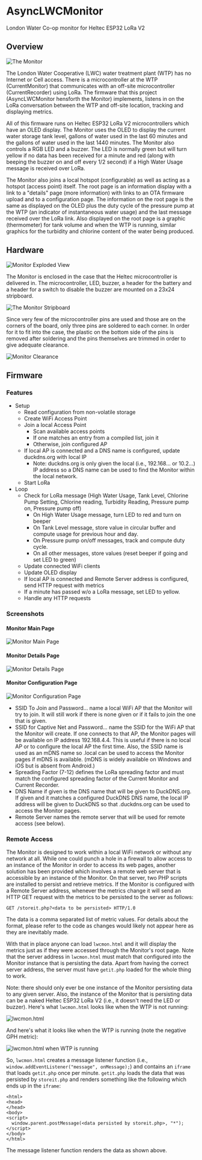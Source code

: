 # AsyncLWCMonitor
 London Water Co-op monitor for Heltec ESP32 LoRa V2
 
## Overview
 
 ![The Monitor](/assets/PXL_20220309_233631942.jpg)

The London Water Cooperative (LWC) water treatment plant (WTP) has no Internet or Cell access. There is a microcontroller at the WTP (CurrentMonitor) that communicates with an off-site microcontroller (CurrentRecorder) using LoRa. The firmware that this project (AsyncLWCMonitor hensforth the Monitor) implements, listens in on the LoRa conversation between the WTP and off-site location, tracking and displaying metrics.

All of this firmware runs on Heltec ESP32 LoRa V2 microcontrollers which have an OLED display. The Monitor uses the OLED to display the current water storage tank level, gallons of water used in the last 60 minutes and the gallons of water used in the last 1440 minutes. The Monitor also controls a RGB LED and a buzzer. The LED is normally green but will turn yellow if no data has been received for a minute and red (along with beeping the buzzer on and off every 1/2 second) if a High Water Usage message is received over LoRa.

The Monitor also joins a local hotspot (configurable) as well as acting as a hotspot (access point) itself. The root page is an information display with a link to a "details" page (more information) with links to an OTA firmware upload and to a configuration page. The information on the root page is the same as displayed on the OLED plus the duty cycle of the pressure pump at the WTP (an indicator of instantaneous water usage) and the last message received over the LoRa link. Also displayed on the root page is a graphic (thermometer) for tank volume and when the WTP is running, similar graphics for the turbidity and chlorine content of the water being produced.

## Hardware

![Monitor Exploded View](/assets/PXL_20220310_051504749.jpg)

The Monitor is enclosed in the case that the Heltec microcontroller is delivered in. The microcontroller, LED, buzzer, a header for the battery and a header for a switch to disable the buzzer are mounted on a 23x24 stripboard. 

![The Monitor Stripboard](/assets/LWCMonitorVeeCAD.jpg)

Since very few of the microcontroller pins are used and those are on the corners of the board, only three pins are soldered to each corner. In order for it to fit into the case, the plastic on the bottom side of the pins is removed after soldering and the pins themselves are trimmed in order to give adequate clearance.

![Monitor Clearance](/assets/PXL_20220310_004426639.jpg)

## Firmware

### Features

- Setup
  - Read configuration from non-volatile storage
  - Create WiFi Access Point
  - Join a local Access Point
    - Scan available access points
    - If one matches an entry from a compiled list, join it
    - Otherwise, join configured AP
  - If local AP is connected and a DNS name is configured, update duckdns.org with local IP
    - Note: duckdns.org is only given the local (i.e., 192.168... or 10.2...) IP address so a DNS name can be used to find the Monitor within the local network.
  - Start LoRa
- Loop
  - Check for LoRa message (High Water Usage, Tank Level, Chlorine Pump Setting, Chlorine reading, Turbidity Reading, Pressure pump on, Pressure pump off)
    - On High Water Usage message, turn LED to red and turn on beeper
    - On Tank Level message, store value in circular buffer and compute usage for previous hour and day.
    - On Pressure pump on/off messages, track and compute duty cycle.
    - On all other messages, store values (reset beeper if going and set LED to green)
  - Update connected WiFi clients
  - Update OLED display
  - If local AP is connected and Remote Server address is configured, send HTTP request with metrics
  - If a minute has passed w/o a LoRa message, set LED to yellow.
  - Handle any HTTP requests

### Screenshots

#### Monitor Main Page

![Monitor Main Page](/assets/Monitor-root.png)

#### Monitor Details Page

![Monitor Details Page](/assets/Monitor-details.png)

#### Monitor Configuration Page

![Monitor Configuration Page](/assets/Monitor-config.png)

- SSID To Join and Password... name a local WiFi AP that the Monitor will try to join. It will still work if there is none given or if it fails to join the one that is given.
- SSID for Captive Net and Password... name the SSID for the WiFi AP that the Monitor will create. If one connects to that AP, the Monitor pages will be available on IP address 192.168.4.4. This is useful if there is no local AP or to configure the local AP the first time. Also, the SSID name is used as an mDNS name so <name>.local can be used to access the Monitor pages if mDNS is available. (mDNS is widely available on Windows and iOS but is absent from Android.)
- Spreading Factor (7-12) defines the LoRa spreading factor and must match the configured spreading factor of the Current Monitor and Current Recorder.
- DNS Name if given is the DNS name that will be given to DuckDNS.org. If given and it matches a configured DuckDNS DNS name, the local IP address will be given to DuckDNS so that <name>.duckdns.org can be used to access the Monitor pages.
- Remote Server names the remote server that will be used for remote access (see below).

### Remote Access

The Monitor is designed to work within a local WiFi network or without any network at all. While one could punch a hole in a firewall to allow access to an instance of the Monitor in order to access its web pages, another solution has been provided which involves a remote web server that is accessible by an instance of the Monitor. On that server, two PHP scripts are installed to persist and retrieve metrics. If the Monitor is configured with a Remote Server address, whenever the metrics change it will send an HTTP GET request with the metrics to be persisted to the server as follows:

```
GET /storeit.php?<data to be persisted> HTTP/1.0
```

The data is a comma separated list of metric values. For details about the format, please refer to the code as changes would likely not appear here as they are inevitably made.

With that in place anyone can load `lwcmon.html` and it will display the metrics just as if they were accessed through the Monitor's root page. Note that the server address in `lwcmon.html` must match that configured into the Monitor instance that is persisting the data. Apart from having the correct server address, the server must have `getit.php` loaded for the whole thing to work.

Note: there should only ever be one instance of the Monitor persisting data to any given server. Also, the instance of the Monitor that is persisting data can be a naked Heltec ESP32 LoRa V2 (i.e., it doesn't need the LED or buzzer). Here's what `lwcmon.html` looks like when the WTP is not running:

![lwcmon.html](/assets/lwcmon-html.jpg)

And here's what it looks like when the WTP is running (note the negative GPH metric):

![lwcmon.html when WTP is running](/assets/lwcmon-html-WTP-running.jpg)

So, `lwcmon.html` creates a message listener function (i.e., `window.addEventListener("message", onMessage);`) and contains an `iframe` that loads `getit.php` once per minute. `getit.php` loads the data that was persisted by `storeit.php` and renders something like the following which ends up in the `iframe`:

```
<html>
<head>
</head>
<body>
<script>
  window.parent.postMessage(<data persisted by storeit.php>, "*");
</script>
</body>
</html>
```

The message listener function renders the data as shown above.
